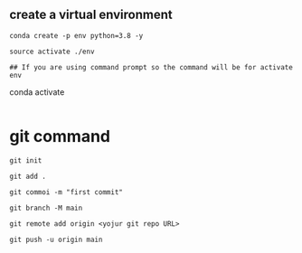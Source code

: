 ## create a virtual environment
```
conda create -p env python=3.8 -y

```
```
source activate ./env

## If you are using command prompt so the command will be for activate env
```
conda activate <absolute path of your env folder>
```
```

# git command

```
git init
```
```
git add .
```

```
git commoi -m "first commit"
```
```
git branch -M main
```

```
git remote add origin <yojur git repo URL>
```

```
git push -u origin main
```
